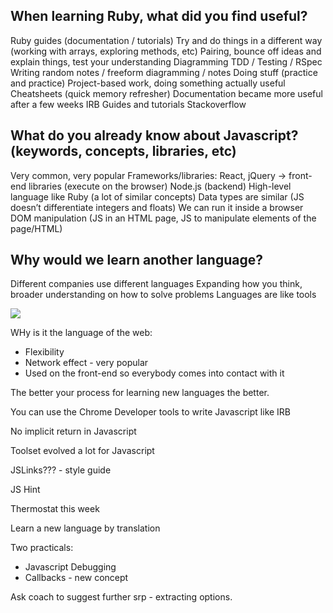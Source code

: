 ## When learning Ruby, what did you find useful?
Ruby guides (documentation / tutorials)
Try and do things in a different way (working with arrays, exploring methods, etc)
Pairing, bounce off ideas and explain things, test your understanding
Diagramming
TDD / Testing / RSpec
Writing random notes / freeform diagramming / notes
Doing stuff (practice and practice)
Project-based work, doing something actually useful
Cheatsheets (quick memory refresher)
Documentation became more useful after a few weeks
IRB
Guides and tutorials
Stackoverflow




## What do you already know about Javascript? (keywords, concepts, libraries, etc)
Very common, very popular
Frameworks/libraries: React, jQuery -> front-end libraries (execute on the browser)
Node.js (backend)
High-level language like Ruby (a lot of similar concepts)
Data types are similar (JS doesn’t differentiate integers and floats)
We can run it inside a browser
DOM manipulation (JS in an HTML page, JS to manipulate elements of the page/HTML)



## Why would we learn another language?
Different companies use different languages
Expanding how you think, broader understanding on how to solve problems
Languages are like tools






![](image-kn64bo6l.png)


WHy is it the language of the web:
- Flexibility
- Network effect - very popular
- Used on the front-end so everybody comes into contact with it


The better your process for learning new languages the better.

You can use the Chrome Developer tools to write Javascript like IRB

No implicit return in Javascript

Toolset evolved a lot for Javascript

JSLinks??? - style guide

JS Hint

Thermostat this week

Learn a new language by translation


Two practicals:
- Javascript Debugging
- Callbacks - new concept



Ask coach to suggest further srp - extracting options. 
